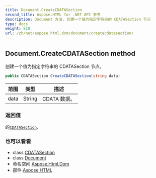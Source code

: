 ```yaml
---
title: Document.CreateCDATASection
second_title: Aspose.HTML for .NET API 参考
description: Document 方法. 创建一个值为指定字符串的 CDATASection 节点
type: docs
weight: 810
url: /zh/net/aspose.html.dom/document/createcdatasection/
---
```

## Document.CreateCDATASection method

创建一个值为指定字符串的 CDATASection 节点。

```csharp
public CDATASection CreateCDATASection(string data)
```

| 范围 | 类型 | 描述 |
| --- | --- | --- |
| data | String | CDATA 数据。 |

### 返回值

的[`CDATASection`](../../cdatasection/).

### 也可以看看

* class [CDATASection](../../cdatasection/)
* class [Document](../)
* 命名空间 [Aspose.Html.Dom](../../document/)
* 部件 [Aspose.HTML](../../../)


